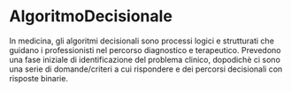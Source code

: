 # AlgoritmoDecisionale
In medicina, gli algoritmi decisionali sono processi logici e strutturati che guidano i professionisti nel percorso diagnostico e terapeutico. Prevedono una fase iniziale di identificazione del problema clinico, dopodichè ci sono una serie di domande/criteri a cui rispondere e dei percorsi decisionali con risposte binarie.
